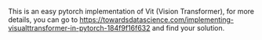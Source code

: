 This is an easy pytorch implementation of Vit (Vision Transformer), for more details, you can go to https://towardsdatascience.com/implementing-visualttransformer-in-pytorch-184f9f16f632 and find your solution.
